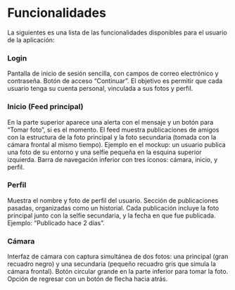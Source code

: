 # Funcionalidades

La siguientes es una lista de las funcionalidades disponibles para el usuario de la aplicación:

### Login
Pantalla de inicio de sesión sencilla, con campos de correo electrónico y contraseña.
Botón de acceso “Continuar”.
El objetivo es permitir que cada usuario tenga su cuenta personal, vinculada a sus fotos y perfil.


### Inicio (Feed principal)
En la parte superior aparece una alerta con el mensaje y un botón para “Tomar foto”, si es el momento.
El feed muestra publicaciones de amigos con la estructura de la foto principal y la foto secundaria (tomada con la cámara frontal al mismo tiempo).
Ejemplo en el mockup: un usuario publica una foto de su entorno y una selfie pequeña en la esquina superior izquierda.
Barra de navegación inferior con tres íconos: cámara, inicio, y perfil.


### Perfil
Muestra el nombre y foto de perfil del usuario.
Sección de publicaciones pasadas, organizadas como un historial.
Cada publicación incluye la foto principal junto con la selfie secundaria, y la fecha en que fue publicada.
Ejemplo: “Publicado hace 2 días”.


### Cámara
Interfaz de cámara con captura simultánea de dos fotos: una principal (gran recuadro negro) y una secundaria (pequeño recuadro gris que simula la cámara frontal).
Botón circular grande en la parte inferior para tomar la foto.
Opción de regresar con un botón de flecha hacia atrás.

